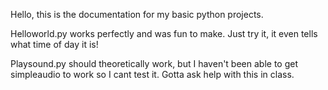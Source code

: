 Hello, this is the documentation for my basic python projects.

Helloworld.py works perfectly and was fun to make. Just try it, it even tells what time of day it is!

Playsound.py should theoretically work, but I haven't been able to get simpleaudio to work so I cant test it. Gotta ask help with this in class.